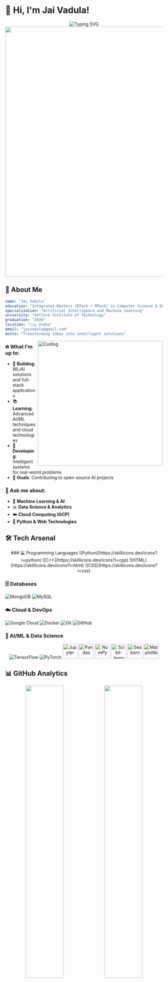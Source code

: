 # 👋 Hi, I'm Jai Vadula!

<div align="center">
  <img src="https://readme-typing-svg.herokuapp.com?font=JetBrains+Mono&size=24&duration=3000&pause=1000&color=00D9FF&center=true&vCenter=true&width=600&lines=Computer+Science+%26+Engineering+Student+🎓;AI%2FML+Enthusiast+🤖;Data+Science+Explorer+📊;Building+the+Future+🚀" alt="Typing SVG" />
</div>

<div align="center">
  <img src="https://user-images.githubusercontent.com/74038190/212284100-561aa473-3905-4a80-b561-0d28506553ee.gif" width="800">
</div>

## 🎯 About Me

```yaml
name: "Jai Vadula"
education: "Integrated Masters (BTech + MTech) in Computer Science & Engineering"
specialization: "Artificial Intelligence and Machine Learning"
university: "Vellore Institute of Technology"
graduation: "2026"
location: "🇮🇳 India"
email: "jaivadula@gmail.com"
motto: "Transforming ideas into intelligent solutions"
```

<img align="right" alt="Coding" width="400" src="https://user-images.githubusercontent.com/74038190/229223263-cf2e4b07-2615-4f87-9c38-e37600f8381a.gif">

### 🔥 What I'm up to:
- 🤖 **Building**: ML/AI solutions and full-stack applications
- 📚 **Learning**: Advanced AI/ML techniques and cloud technologies
- 🚀 **Developing**: Intelligent systems for real-world problems
- 🎯 **Goals**: Contributing to open-source AI projects

### 💬 Ask me about:
- 🤖 **Machine Learning & AI**
- 📊 **Data Science & Analytics**
- ☁️ **Cloud Computing (GCP)**
- 🐍 **Python & Web Technologies**

## 🛠️ Tech Arsenal

  <div align="center">
    ### 💻 Programming Languages
    ![Python](https://skillicons.dev/icons?i=python)
    ![C++](https://skillicons.dev/icons?i=cpp)
    ![HTML](https://skillicons.dev/icons?i=html)
    ![CSS](https://skillicons.dev/icons?i=css)
  </div>
  
  ### 🗄️ Databases
  ![MongoDB](https://skillicons.dev/icons?i=mongodb)
  ![MySQL](https://skillicons.dev/icons?i=mysql)

  ### ☁️ Cloud & DevOps
  ![Google Cloud](https://skillicons.dev/icons?i=gcp)
  ![Docker](https://skillicons.dev/icons?i=docker)
  ![Git](https://skillicons.dev/icons?i=git)
  ![GitHub](https://skillicons.dev/icons?i=github)

  ### 🤖 AI/ML & Data Science
  <div align="center">
    <img src="https://skillicons.dev/icons?i=tensorflow" alt="TensorFlow" title="TensorFlow"/>
    <img src="https://skillicons.dev/icons?i=pytorch" alt="PyTorch" title="PyTorch"/>
    <img src="https://cdn.jsdelivr.net/gh/devicons/devicon@latest/icons/jupyter/jupyter-original.svg" height="48" alt="Jupyter" title="Jupyter"/>
    <img src="https://cdn.jsdelivr.net/gh/devicons/devicon@latest/icons/pandas/pandas-original.svg" height="48" alt="Pandas" title="Pandas"/>
    <img src="https://cdn.jsdelivr.net/gh/devicons/devicon@latest/icons/numpy/numpy-original.svg" height="48" alt="NumPy" title="NumPy"/>
    <img src="https://upload.wikimedia.org/wikipedia/commons/0/05/Scikit_learn_logo_small.svg" height="48" alt="Scikit-learn" title="Scikit-learn"/>
    <img src="https://seaborn.pydata.org/_images/logo-mark-lightbg.svg" height="48" alt="Seaborn" title="Seaborn"/>
    <img src="https://matplotlib.org/_static/images/documentation.svg" height="48" alt="Matplotlib" title="Matplotlib"/>
  </div>

## 📊 GitHub Analytics

<div align="center">
  <img width="49%" src="https://github-readme-stats.vercel.app/api?username=JV456&show_icons=true&theme=react&bg_color=0D1117&title_color=00D9FF&icon_color=00D9FF&text_color=FFFFFF&border_color=30363D&include_all_commits=true&count_private=true" />
  <img width="49%" src="https://github-readme-streak-stats.herokuapp.com/?user=JV456&theme=react&background=0D1117&border=30363D&stroke=00D9FF&ring=00D9FF&fire=FF6B6B&currStreakNum=FFFFFF&sideNums=FFFFFF&currStreakLabel=00D9FF&sideLabels=FFFFFF&dates=FFFFFF" />
</div>

<div align="center">
  <img width="40%" src="https://github-readme-stats.vercel.app/api/top-langs/?username=JV456&layout=compact&theme=react&bg_color=0D1117&title_color=00D9FF&text_color=FFFFFF&border_color=30363D&langs_count=8" />
</div>

## 📈 Contribution Activity

<div align="center">
  <img src="https://github-readme-activity-graph.vercel.app/graph?username=JV456&bg_color=0D1117&color=00D9FF&line=00D9FF&point=FFFFFF&area=true&hide_border=true" alt="Contribution Graph" />
</div>

## 💻 LeetCode Progress

<div align="center">

<h3 align="left">LeetCode Badges:</h3>
<img src="https://leetcode-badge-showcase.vercel.app/api?username=Jai456&theme=github-dark" alt="LeetCode Badges" />

</div>

## 🏆 Achievements & Certifications

<div align="center">

### 📜 Professional Certifications
[![GitHub Foundations](https://img.shields.io/badge/GitHub_Foundations_Certification-181717?style=for-the-badge&logo=github&logoColor=white)](https://www.credly.com/badges/a7998c5d-6d88-43ed-b751-7ea77c640d5c/print)
[![Machine Learning](https://img.shields.io/badge/Machine_Learning_Specialization-0066CC?style=for-the-badge&logo=coursera&logoColor=white)](https://www.coursera.org/account/accomplishments/specialization/DDQ2T1FR0BSI)
</div>

## 🌐 Connect & Collaborate

<div align="center">

### 💬 Let's build intelligent solutions together!

<p>
<a href="mailto:jaivadula@gmail.com">
  <img src="https://img.shields.io/badge/Email-D14836?style=for-the-badge&logo=gmail&logoColor=white" alt="Email"/>
</a>
<a href="https://linkedin.com/in/jai-vadula">
  <img src="https://img.shields.io/badge/LinkedIn-0077B5?style=for-the-badge&logo=linkedin&logoColor=white" alt="LinkedIn"/>
</a>
<a href="https://github.com/JV456">
  <img src="https://img.shields.io/badge/GitHub-181717?style=for-the-badge&logo=github&logoColor=white" alt="GitHub"/>
</a>
</p>

</div>

## 💭 Daily Inspiration

<div align="center">
  <img src="https://quotes-github-readme.vercel.app/api?type=horizontal&theme=dark&border=true" alt="Dev Quote"/>
</div>

## 🏆 GitHub Achievements

<div align="center">
  <img src="https://github-profile-trophy.vercel.app/?username=JV456&theme=onestar&no-frame=true&no-bg=true&margin-w=4&row=1&column=7" alt="GitHub Trophies"/>
</div>

---

<div align="center">
  
### 👀 Profile Views
<img src="https://komarev.com/ghpvc/?username=JV456&style=for-the-badge&color=00D9FF" alt="Profile Views"/>

### 💫 Fun Fact
*"I believe in the power of AI to solve real-world problems and make life better for everyone!"* 🤖✨

<img src="https://user-images.githubusercontent.com/74038190/212284158-e840e285-664b-44d7-b79b-e264b5e54825.gif" width="400">

</div>
